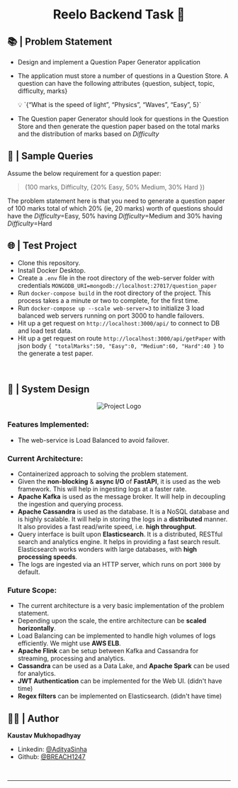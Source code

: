 <h1 align="center">Reelo Backend Task 🧭</h1>

## 📚 | Problem Statement

- Design and implement a Question Paper Generator application

- The application must store a number of questions in a Question Store. A question can have the following attributes {question, subject, topic, difficulty, marks}

  <aside> 💡 `{“What is the speed of light”, “Physics”, “Waves”, “Easy”, 5}`

</aside>

- The Question paper Generator should look for questions in the Question Store and then generate the question paper based on the total marks and the distribution of marks based on _Difficulty_



## 🎯 | Sample Queries

Assume the below requirement for a question paper:

> (100 marks, Difficulty, {20% Easy, 50% Medium, 30% Hard })

The problem statement here is that you need to generate a question paper of 100 marks total of which 20% (ie, 20 marks) worth of questions should have the _Difficulty_=Easy, 50% having _Difficulty_=Medium and 30% having _Difficulty_=Hard

## 🌐 | Test Project

- Clone this repository.
- Install Docker Desktop.
- Create a `.env` file in the root directory of the web-server folder with credentials `MONGODB_URI=mongodb://localhost:27017/question_paper`
- Run `docker-compose build` in the root directory of the project. This process takes a a minute or two to complete, for the first time.
- Run `docker-compose up --scale web-server=3` to initialize 3 load balanced web servers running on port 3000 to handle failovers.
- Hit up a get request on `http://localhost:3000/api/` to connect to DB and load test data.
- Hit up a get request on route `http://localhost:3000/api/getPaper` with json body              `{
  "totalMarks":50,
  "Easy":0,
  "Medium":60,
  "Hard":40
}` to the generate a test paper.

<br/>

## 📝 | System Design

<p align = center>
    <img alt="Project Logo" src="https://raw.githubusercontent.com/muKaustav/dyte_log_server/main/assets/system_des.png" target="_blank" />
</p>

### Features Implemented:

- The web-service is Load Balanced to avoid failover.

### Current Architecture:

- Containerized approach to solving the problem statement.
- Given the **non-blocking** & **async I/O** of **FastAPI**, it is used as the web framework. This will help in ingesting logs at a faster rate.
- **Apache Kafka** is used as the message broker. It will help in decoupling the ingestion and querying process.
- **Apache Cassandra** is used as the database. It is a NoSQL database and is highly scalable. It will help in storing the logs in a **distributed** manner. It also provides a fast read/write speed, i.e. **high throughput**.
- Query interface is built upon **Elasticsearch**. It is a distributed, RESTful search and analytics engine. It helps in providing a fast search result. Elasticsearch works wonders with large databases, with **high processing speeds**.
- The logs are ingested via an HTTP server, which runs on port `3000` by default.

### Future Scope:

- The current architecture is a very basic implementation of the problem statement.
- Depending upon the scale, the entire architecture can be **scaled horizontally**.
- Load Balancing can be implemented to handle high volumes of logs efficiently. We might use **AWS ELB**.
- **Apache Flink** can be setup between Kafka and Cassandra for streaming, processing and analytics.
- **Cassandra** can be used as a Data Lake, and **Apache Spark** can be used for analytics.
- **JWT Authentication** can be implemented for the Web UI. (didn't have time)
- **Regex filters** can be implemented on Elasticsearch. (didn't have time)

## 🧑🏽 | Author

**Kaustav Mukhopadhyay**

- Linkedin: [@AdityaSinha](https://www.linkedin.com/in/aditya-s-a07a54121/)
- Github: [@BREACH1247](https://github.com/BREACH1247)

<br/>

---